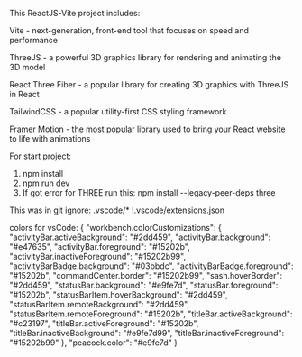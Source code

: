 This ReactJS-Vite project includes:

Vite - next-generation, front-end tool that focuses on speed and performance

ThreeJS - a powerful 3D graphics library for rendering and animating the 3D model

React Three Fiber - a popular library for creating 3D graphics with ThreeJS in React

TailwindCSS - a popular utility-first CSS styling framework

Framer Motion - the most popular library used to bring your React website to life with animations

For start project:

1. npm install
2. npm run dev
3. If got error for THREE run this: npm install --legacy-peer-deps three

This was in git ignore:
.vscode/\*
!.vscode/extensions.json

colors for vsCode:
{
"workbench.colorCustomizations": {
"activityBar.activeBackground": "#2dd459",
"activityBar.background": "#e47635",
"activityBar.foreground": "#15202b",
"activityBar.inactiveForeground": "#15202b99",
"activityBarBadge.background": "#03bbdc",
"activityBarBadge.foreground": "#15202b",
"commandCenter.border": "#15202b99",
"sash.hoverBorder": "#2dd459",
"statusBar.background": "#e9fe7d",
"statusBar.foreground": "#15202b",
"statusBarItem.hoverBackground": "#2dd459",
"statusBarItem.remoteBackground": "#2dd459",
"statusBarItem.remoteForeground": "#15202b",
"titleBar.activeBackground": "#c23197",
"titleBar.activeForeground": "#15202b",
"titleBar.inactiveBackground": "#e9fe7d99",
"titleBar.inactiveForeground": "#15202b99"
},
"peacock.color": "#e9fe7d"
}
